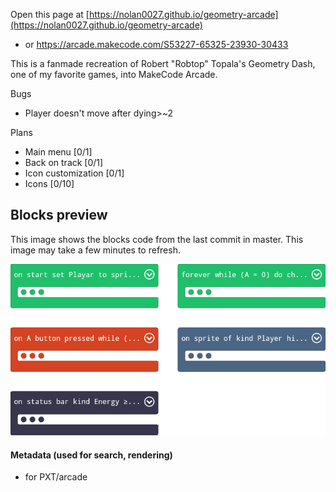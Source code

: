 Open this page at [https://nolan0027.github.io/geometry-arcade](https://nolan0027.github.io/geometry-arcade)
- or https://arcade.makecode.com/S53227-65325-23930-30433

This is a fanmade recreation of Robert "Robtop" Topala's Geometry Dash, one of my favorite games, into MakeCode Arcade.

Bugs
- Player doesn't move after dying>~2

Plans
- Main menu [0/1]
- Back on track [0/1]
- Icon customization [0/1]
- Icons [0/10]

## Blocks preview
This image shows the blocks code from the last commit in master.
This image may take a few minutes to refresh.

![A rendered view of the blocks](https://github.com/nolan0027/geometry-arcade/raw/master/.github/makecode/blocks.png)

#### Metadata (used for search, rendering)

* for PXT/arcade
<script src="https://makecode.com/gh-pages-embed.js"></script><script>makeCodeRender("{{ site.makecode.home_url }}", "{{ site.github.owner_name }}/{{ site.github.repository_name }}");</script>
